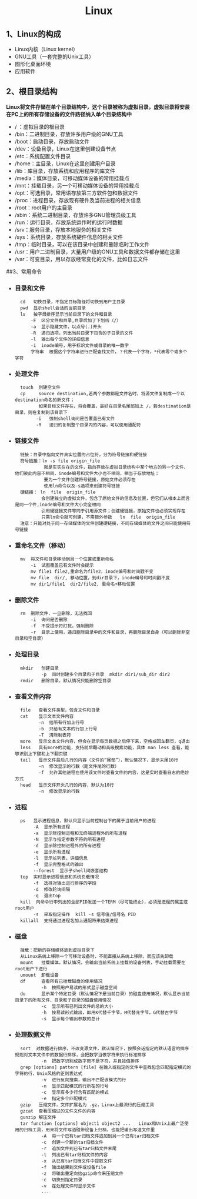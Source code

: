 # <center>Linux #
## 1、Linux的构成  ##

- Linux内核（Linux kernel）
- GNU工具（一套完整的Unix工具）
- 图形化桌面环境
- 应用软件

## 2、根目录结构
**Linux将文件存储在单个目录结构中，这个目录被称为虚拟目录，虚拟目录将安装在PC上的所有存储设备的文件路径纳入单个目录结构中**  

- / ：虚拟目录的根目录  
- /bin：二进制目录，存放许多用户级的GNU工具
- /boot：启动目录，存放启动文件
- /dev：设备目录，Linux在这里创建设备节点
- /etc：系统配置文件目录
- /home：主目录，Linux在这里创建用户目录
- /lib：库目录，存放系统和应用程序的库文件
- /media：媒体目录，可移动媒体设备的常用挂载点
- /mnt：挂载目录，另一个可移动媒体设备的常用挂载点
- /opt：可选目录，常用语存放第三方软件包和数据文件
- /proc：进程目录，存放现有硬件及当前进程的相关信息
- /root：root用户的主目录
- /sbin：系统二进制目录，存放许多GNU管理员级工具
- /run：运行目录，存放系统运作时的运行时数据
- /srv：服务目录，存放本地服务的相关文件
- /sys：系统目录，存放系统硬件信息的相关文件
- /tmp：临时目录，可以在该目录中创建和删除临时工作文件
- /usr：用户二进制目录，大量用户级的GNU工具和数据文件都存储在这里
- /var：可变目录，用以存放经常变化的文件，比如日志文件

##3、常用命令
- ### 目录和文件
		cd   切换目录，不指定目标路径将切换到用户主目录
		pwd  显示shell会话的当前目录
		ls   按字母排序显示当前目录下的文件和目录
			-F  区分文件和目录,目录后加了下划线（/） 
			-a  显示隐藏文件，以点号(.)开头
			-R  递归选项，列出当前目录下包含的子目录的文件
			-l  输出每个文件的详细信息
			-i  inode编号，用于标识文件或目录的唯一数字
			字符串  根据这个字符串进行匹配查找文件，？代表一个字符，*代表零个或多个字符  

- ### 处理文件
		touch  创建空文件
		cp     source destination,若两个参数都是文件名时，将源文件复制成一个以destination命名的新文件；
			   如果目标文件存在，将会覆盖，最好在目录名尾部加上 /，若destination是目录，则在复制到该目录下
			  -i   强制shell询问是否覆盖已有文件
			  -R   递归的复制整个目录内的内容，可以使用通配符

- ### 链接文件
		链接：目录中指向文件真实位置的占位符，分为符号链接和硬链接
		符号链接：ln -s file origin_file
				 就是实实在在的文件，指向存放在虚拟目录结构中某个地方的另一个文件，他们彼此内容不相同，inode编号和文件大小也不相同，相当于存放地址；
				 要为一个文件创建符号链接，原始文件必须存在
				 使用ln命令以及-s选项来创建符号链接 
		硬链接： ln  file  origin_file
				会创建独立的虚拟文件，包含了原始文件的信息及位置，但它们从根本上而言是同一个件,inode编号和文件大小完全相同
			    引用硬链接文件等同于引用源文件；创建硬链接，原始文件也必须实现存在
				只需ln命令就可创建，不需额外参数   ln  file  origin_file
		注意：只能对处于同一存储媒体的文件创建硬链接，不同存储媒体的文件之间只能使用符号链接

- ### 重命名文件（移动）
		mv  将文件和目录移动到另一个位置或重新命名
		    -i  试图覆盖已有文件时会提示
			mv file1 file2,重命名为file2，inode编号和时间戳不变
			mv file  dir/, 移动位置，到dir目录下，inode编号和时间戳不变
			mv dir1/file1  dir2/file2, 重命名+移动位置

- ### 删除文件
		rm  删除文件，一旦删除，无法找回
			-i  询问是否删除
			-f  不受提示符打扰，强制删除
			-r  目录上使用，递归删除目录中的文件和目录，再删除目录自身（可以删除非空目录和空目录）

- ### 处理目录
		mkdir   创建目录
				-p  同时创建多个目录和子目录  mkdir dir1/sub_dir dir2
		rmdir   删除目录，默认情况只能删除空目录  

- ### 查看文件内容
		file   查看文件类型，包含文件和目录
		cat	   显示文本文件内容
			   -n  给所有行加上行号
			   -b  只给有文本的行加上行号
			   -T  清除制表符
		more   显示文本文件内容，但会在显示每页数据之后停下来，空格或回车翻页，q退出
		less   具有more的功能，支持前后翻动和高级搜索功能，具体 man less 查看，能够识别上下键和上下翻页键
		tail   显示文件最后几行的内容（文件的“尾部”），默认情况下，显示末尾10行
			   -n  修改显示的行数（距文件尾的行数）
			   -f  允许其他进程在使用该文件时查看文件的内容，这是实时查看日志的绝妙方式
		head   显示文件开头几行的内容，默认为10行
			   -n  修改显示的行数

- ### 进程
		ps   显示进程信息，默认只显示当前控制台下的属于当前用户的进程
			 -A  显示所有进程
			 -a  显示除控制进程和无终端进程外的所有进程
			 -N  显示与指定参数不符的所有进程
			 -d  显示除控制进程外的所有进程
			 -e  显示所有进程
			 -l  显示长列表，详细信息
			 -f  显示完整格式的输出
			 --forest  显示子shell间嵌套结构
		top  实时显示进程信息和系统负载情况	
			 -f  选择对输出进行排序的字段
			 -d  修改轮询间隔
			 -q  退出top
		kill  向命令行中列出的全部PID发送一个TERM（尽可能终止），必须是进程的属主或root用户
			 -s  采取指定操作  kill -s 信号值/信号名 PID
		killall  支持通过进程名加上通配符来结束进程

- ### 磁盘
		挂载：把新的存储媒体放到虚拟目录下
		从Linux系统上移除一个可移动设备时，不能直接从系统上移除，而应该先卸载
		mount   挂载媒体，默认情况，会输出当前系统上挂载的设备列表，手动挂载需要在root用户下进行
		umount  卸载设备
		df      查看所有已挂载磁盘的使用情况
				-h  按照用户易读的形式显示磁盘空间
		du      显示某个特定目录（默认情况下是当前目录）的磁盘使用情况，默认显示当前目录下的所有文件、目录和子目录的磁盘使用情况
				-c  显示所有已列出文件的总的大小
				-h  按易读形式输出，即用K代替千字节，M代替兆字节，G代替吉字节
				-s  显示每个输出参数的总计

- ###  处理数据文件
		sort  对数据进行排序，不改变源文件，默认情况下，按照会话指定的默认语言的排序规则对文本文件中的数据行排序，会把数字当做字符来执行标准排序
				-n  把数字识别成数字而不是字符，并且按值排序
		grep [options] pattern [file] 在输入或指定的文件中查找包含匹配指定模式的字符的行，Unix风格的正则表达式
				-v  进行反向搜索，输出不匹配该模式的行
				-n  显示匹配模式的行所在的行号
				-c  显示有多少行含有匹配的模式
				-e  指定多个匹配模式
		gzip   压缩文件，文件扩展名为 .gz，Linux上最流行的压缩工具
		gzcat  查看压缩过的文件文件的内容
		gunzip 解压文件
		tar function [options] object1 object2 ...   Linux和Unix上最广泛使用的归档工具，用来将文件写道磁带设备上归档，也能把输出写道文件里
				-A  将一个已有tar归档文件追加到另一个已有tar归档文件
				-c  创建一个新的tar归档文件
				-r  追加文件到已有tar归档文件末尾
				-t  列出已有tar归档文件的内容
				-x  从已有tar归档文件中提取文件
				-f  输出结果到文件或设备file
				-z  将输出重定向给gzip命令来压缩文件
				-c  切换到指定目录
				-v  在处理文件时显示文件
				...